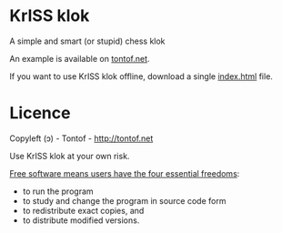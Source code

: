 KrISS klok
==========

A simple and smart (or stupid) chess klok

An example is available on [tontof.net](https://tontof.net/klok).

If you want to use KrISS klok offline, download a single [index.html](https://raw.github.com/tontof/kriss_klok/master/index.html) file.

Licence
=======
Copyleft (ɔ) - Tontof - http://tontof.net

Use KrISS klok at your own risk.

[Free software means users have the four essential freedoms](http://www.gnu.org/philosophy/philosophy.html):
* to run the program
* to study and change the program in source code form
* to redistribute exact copies, and
* to distribute modified versions.

